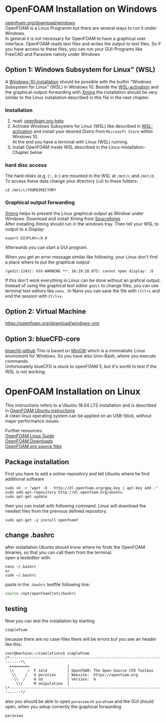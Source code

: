 
OpenFOAM Installation on Windows
===============================================================================
[openfoam.org/download/windows](https://openfoam.org/download/windows/)  
OpenFOAM is a Linux Programm but there are several ways to run it under Windows.  
In general it is not necessary for OpenFOAM to have a graphical user interface. OpenFOAM reads text files and writes the output to text files. So if you have access to these files, you can run your GUI-Programs like FreeCAD and Paraview nativly under Windows


Option 1: Windows Subsystem for Linux" (WSL)
---------------------------------------------------------------------
A [Windows-10-installation] should be possible with the builtin "Windows Subsystem for Linux" (WSL) in Windows 10. Beside the [WSL-activation] and the graphical-output-forwarding with [Xming] the installation should be very similar to the Linux installation described in this file in the next chapter.  

### Installation
1. read: [openfoam.org-help](https://openfoam.org/download/windows-10/)
2. Activate Windows Subsystem for Linux (WSL) like described in [WSL-activation] and 
    install your desired Distro from `Microsoft Store` within Windows 10.  
    At the end you have a terminal with Linux (WSL) running. 
3. Install OpenFOAM inside WSL described in the Linux-Installation-Chapter below  


### hard disc access
The hard-disks (e.g. `C:`, `D:`) are mounted in the WSL at `/mnt/c` and `/mnt/d`. To access these data change your directory (`cd`) to these folders:

    cd /mnt/c/YOURDIRECTORY


### Graphical output forwarding
[Xming] helps to present the Linux graphical output as Window under Windows. 
Download and install Xming from [Sourceforge](https://sourceforge.net/projects/xming/)  
After installing Xming should run in the windows tray. Then tell your WSL to output to a Display:

    export DISPLAY=:0.0

Afterwards you can start a GUI program.  

When you get an error message similar like following, your Linux don't find a place where to put the graphical output: 

    (gedit:1243): Gtk-WARNING **: 16:29:10.075: cannot open display: :0

If this don't work everything in Linux can be done without an grafical output.
Instead of using the graphical text editor `gedit` to change files, you can use terminal text editors like `nano` . In Nano you can save the file with `Ctrl+s` and end the session with `Ctrl+x`. 


[Windows-10-installation]: https://openfoam.org/download/windows-10/  
[WSL-activation]: https://docs.microsoft.com/en-gb/windows/wsl/install-win10  
[Xming]: https://de.wikipedia.org/wiki/Xming  


Option 2: Virtual Machine
---------------------------------------------------------------------
https://openfoam.org/download/windows-vm/


Option 3: blueCFD-core
---------------------------------------------------------------------
[bluecfd-github](http://bluecfd.github.io/Core/)
This is based on [MinGW](http://www.mingw.org/) which is a minimalistic Linux enviroment for Windows. So you have also Unix-Bash, where you execute commands.  
Unfortunately blueCFD is stuck to openFOAM 5, but it's worth to test if the WSL is not working.  



OpenFOAM Installation on Linux
===============================================================================

This instructions refers to a Ubuntu 18.04 LTS installation and is described in [OpenFOAM Ubuntu instructions](https://openfoam.org/download/7-ubuntu/)  
A clean linux operating system can be applied on an USB-Stick, without major performance issues.  

Further resources:  
[OpenFOAM Linux Guide](https://cfd.direct/openfoam/linux-guide/)  
[OpenFOAM Downloads](https://cfd.direct/openfoam/download/)  
[OpenFOAM.org source files](https://github.com/OpenFOAM/OpenFOAM-7)  


Package installation 
---------------------------------------------------------------------
First you have to add a online-repository and tell Ubuntu where he find additional software

    sudo sh -c "wget -O - http://dl.openfoam.org/gpg.key | apt-key add -"
    sudo add-apt-repository http://dl.openfoam.org/ubuntu
    sudo apt-get update

then you can install with following command. Linux will download the needed files from the previous defined repository. 

    sudo apt-get -y install openfoam7


change .bashrc
---------------------------------------------------------------------
after installation Ubuntu should know where he finds the OpenFOAM binaries, so that you can call them from the terminal.  
open a texteditor with: 

    nano ~/.bashrc
    or
    code ~/.bashrc

paste in the `.bashrc` textfile following line: 

~~~bash
source /opt/openfoam7/etc/bashrc
~~~


testing
---------------------------------------------------------------------
Now you can test the installation by starting 

    simpleFoam

because there are no case-files there will be errors but you see an header like this:  

    user@machine:~/simulations$ simpleFoam 
    /*---------------------------------------------------------------------------*\
      =========                 |
      \\      /  F ield         | OpenFOAM: The Open Source CFD Toolbox
       \\    /   O peration     | Website:  https://openfoam.org
        \\  /    A nd           | Version:  6
         \\/     M anipulation  |
    \*---------------------------------------------------------------------------*/


also you should be able to open `paraview` or `paraFoam` and the GUI should open, when you setup correctly the graphical forwarding

    paraview

